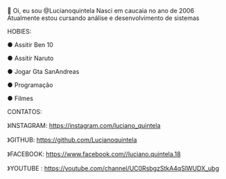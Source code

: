 👋 Oi, eu sou @Lucianoquintela
Nasci em caucaia no ano de 2006
Atualmente estou cursando análise e desenvolvimento de sistemas

HOBIES:

● Assitir Ben 10

● Assitir Naruto

● Jogar Gta SanAndreas

● Programação

● Filmes

CONTATOS:

》INSTAGRAM: https://instagram.com/luciano_quintela

》GITHUB: https://github.com/Lucianoquintela

》FACEBOOK: https://www.facebook.com//luciano.quintela.18

》YOUTUBE : https://youtube.com/channel/UC0RsbgzStkA4qSlWUDX_ubg



